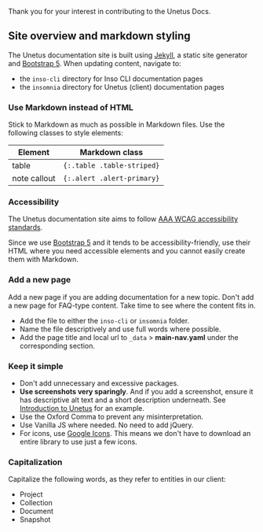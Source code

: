 Thank you for your interest in contributing to the Unetus Docs.

## Site overview and markdown styling

The Unetus documentation site is built using [Jekyll](https://jekyllrb.com/), a static site generator and [Bootstrap 5](https://getbootstrap.com/docs/5.0/getting-started/introduction/). When updating content, navigate to:

* the `inso-cli` directory for Inso CLI documentation pages
* the `insomnia` directory for Unetus (client) documentation pages

### Use Markdown instead of HTML

Stick to Markdown as much as possible in Markdown files. Use the following classes to style elements:

Element | Markdown class
------- | --------------
table | `{:.table .table-striped}`
note callout | `{:.alert .alert-primary}`

### Accessibility

The Unetus documentation site aims to follow [AAA WCAG accessibility standards](https://www.w3.org/WAI/WCAG2AAA-Conformance).

Since we use [Bootstrap 5](https://getbootstrap.com/docs/5.0/getting-started/introduction/) and it tends to be accessibility-friendly, use their HTML where you need accessible elements and you cannot easily create them with Markdown.

### Add a new page

Add a new page if you are adding documentation for a new topic. Don't add a new page for FAQ-type content. Take time to see where the content fits in.

* Add the file to either the `inso-cli` or `insomnia` folder. 
* Name the file descriptively and use full words where possible. 
* Add the page title and local url to `_data` > **main-nav.yaml** under the corresponding section.

### Keep it simple

* Don't add unnecessary and excessive packages.
* **Use screenshots very sparingly**. And if you add a screenshot, ensure it has descriptive alt text and a short description underneath. See [Introduction to Unetus](/insomnia/get-started) for an example.  
* Use the Oxford Comma to prevent any misinterpretation.
* Use Vanilla JS where needed. No need to add jQuery.
* For icons, use [Google Icons](https://fonts.google.com/icons). This means we don't have to download an entire library to use just a few icons.

### Capitalization

Capitalize the following words, as they refer to entities in our client:

* Project
* Collection
* Document
* Snapshot
